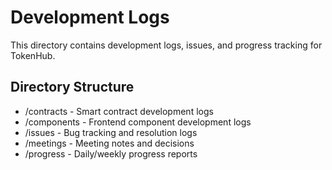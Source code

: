 # Development Logs

This directory contains development logs, issues, and progress tracking for TokenHub.

## Directory Structure
- /contracts - Smart contract development logs
- /components - Frontend component development logs
- /issues - Bug tracking and resolution logs
- /meetings - Meeting notes and decisions
- /progress - Daily/weekly progress reports 
